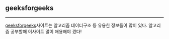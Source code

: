 ## geeksforgeeks

---

[geeksforgeeks](https://www.geeksforgeeks.org/)사이트는 알고리즘 데이터구조 등 유용한 정보들이 많이 있다. 알고리즘 공부할때 이사이트 많이 애용해야 겠다!